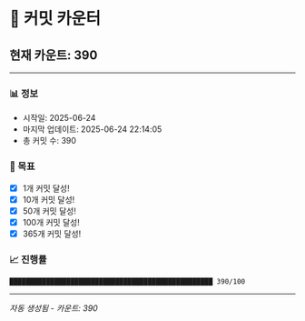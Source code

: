 # 🔢 커밋 카운터

## 현재 카운트: 390

---

### 📊 정보
- 시작일: 2025-06-24
- 마지막 업데이트: 2025-06-24 22:14:05
- 총 커밋 수: 390

### 🎯 목표
- [x] 1개 커밋 달성!
- [x] 10개 커밋 달성!
- [x] 50개 커밋 달성!
- [x] 100개 커밋 달성!
- [x] 365개 커밋 달성!

### 📈 진행률
```
██████████████████████████████████████████████████ 390/100
```

---
*자동 생성됨 - 카운트: 390*
